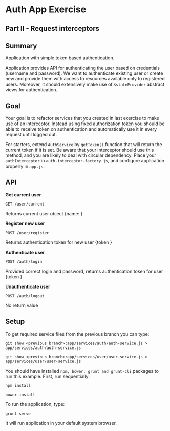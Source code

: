 # Auth App Exercise
## Part II - Request interceptors

## Summary
Application with simple token based authentication.

Application provides API for authenticating the user based on credentials (username and password).
We want to authenticate existing user or create new and provide them with access to resources available
only to registered users. Moreover, it should extensively make use of `$stateProvider` abstract views
for authentication.

## Goal

Your goal is to refactor services that you created in last exercise to make use of an interceptor. Instead using
fixed authorization token you should be able to receive token on authentication and automatically use it
in every request until logged out.

For starters, extend `AuthService` by `getToken()` function that will return the current token if it is set.
Be aware that your interceptor should use this method, and you are likely to deal with circular dependency. 
Place your `authInterceptor` in `auth-interceptor-factory.js`, and configure application properly in `app.js`.


## API

**Get current user**

`GET /user/current`

Returns current user object {name: <user name>}

**Register new user**

`POST /user/register`

Returns authentication token for new user {token <token>}

**Authenticate user**

`POST /auth/login`

Provided correct login and password, returns authentication token for user {token <token>}

**Unauthenticate user**

`POST /auth/logout`

No return value

## Setup


To get required service files from the previous branch you can type:

```
git show <previous branch>:app/services/auth/auth-service.js > app/services/auth/auth-service.js
```

```
git show <previous branch>:app/services/user/user-service.js > app/services/user/user-service.js
```

You should have installed `npm, bower, grunt and grunt-cli` packages to run this example.
First, run sequentially:

```
npm install
```
```
bower install
```

To run the application, type:

```
grunt serve
```

It will run application in your default system browser.
